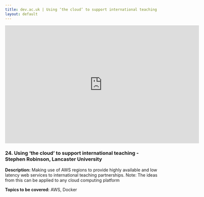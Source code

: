 ```yaml
---
title: dev.ac.uk | Using ‘the cloud’ to support international teaching | Stephen Robinson, Lancaster University
layout: default
---
```


<iframe src="https://docs.google.com/presentation/d/e/2PACX-1vR84IHMw84lB0hDfkOBGMjjSbbjK6F-lCKxkBjL99tKe9Z3HJtjl_7bzwLOVg4xiUk0QuUogPFdFJ7h/embed?start=false&loop=false&delayms=3000" frameborder="0" width="640" height="389" allowfullscreen="true" mozallowfullscreen="true" webkitallowfullscreen="true"></iframe>

### 24. Using ‘the cloud’ to support international teaching - Stephen Robinson, Lancaster University

**Description:** Making use of AWS regions to provide highly available and low latency web services to international teaching partnerships. Note: The ideas from this can be applied to any cloud computing platform

**Topics to be covered:** AWS, Docker


